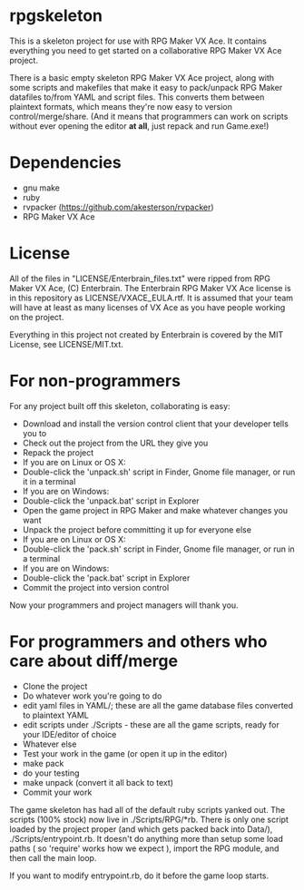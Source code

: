 rpgskeleton
===========

This is a skeleton project for use with RPG Maker VX Ace. It contains everything you need to get started on a collaborative RPG Maker VX Ace project.

There is a basic empty skeleton RPG Maker VX Ace project, along with some scripts and makefiles that make it easy to pack/unpack RPG Maker datafiles to/from YAML and script files. This converts them between plaintext formats, which means they're now easy to version control/merge/share. (And it means that programmers can work on scripts without ever opening the editor **at all**, just repack and run Game.exe!)

Dependencies
============

* gnu make
* ruby
* rvpacker (https://github.com/akesterson/rvpacker)
* RPG Maker VX Ace

License
=======

All of the files in "LICENSE/Enterbrain_files.txt" were ripped from RPG Maker VX Ace, (C) Enterbrain. The Enterbrain RPG Maker VX Ace license is in this repository as LICENSE/VXACE_EULA.rtf. It is assumed that your team will have at least as many licenses of VX Ace as you have people working on the project.

Everything in this project not created by Enterbrain is covered by the MIT License, see LICENSE/MIT.txt.

For non-programmers
===================

For any project built off this skeleton, collaborating is easy:

* Download and install the version control client that your developer tells you to
* Check out the project from the URL they give you
* Repack the project
 * If you are on Linux or OS X:
  * Double-click the 'unpack.sh' script in Finder, Gnome file manager, or run it in a terminal
 * If you are on Windows:
  * Double-click the 'unpack.bat' script in Explorer
* Open the game project in RPG Maker and make whatever changes you want
* Unpack the project before committing it up for everyone else
 * If you are on Linux or OS X:
  * Double-click the 'pack.sh' script in Finder, Gnome file manager, or run in a terminal
 * If you are on Windows:
  * Double-click the 'pack.bat' script in Explorer
* Commit the project into version control

Now your programmers and project managers will thank you.

For programmers and others who care about diff/merge
====================================================

* Clone the project
* Do whatever work you're going to do
 * edit yaml files in YAML/; these are all the game database files converted to plaintext YAML
 * edit scripts under ./Scripts - these are all the game scripts, ready for your IDE/editor of choice
 * Whatever else
* Test your work in the game (or open it up in the editor)
 * make pack
 * do your testing
 * make unpack (convert it all back to text)
* Commit your work

The game skeleton has had all of the default ruby scripts yanked out. The scripts (100% stock) now live in ./Scripts/RPG/*rb. There is only one script loaded by the project proper (and which gets packed back into Data/), ./Scripts/entrypoint.rb. It doesn't do anything more than setup some load paths ( so 'require' works how we expect ), import the RPG module, and then call the main loop.

If you want to modify entrypoint.rb, do it before the game loop starts.
